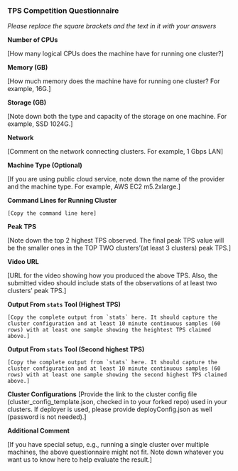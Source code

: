### TPS Competition Questionnaire

*Please replace the square brackets and the text in it with your answers*

**Number of CPUs**

[How many logical CPUs does the machine have for running one cluster?]

**Memory (GB)**

[How much memory does the machine have for running one cluster? For example, 16G.]

**Storage (GB)**

[Note down both the type and capacity of the storage on one machine. For example, SSD 1024G.]

**Network**

[Comment on the network connecting clusters. For example, 1 Gbps LAN]

**Machine Type (Optional)**

[If you are using public cloud service, note down the name of the provider and the machine type. For example, AWS EC2 m5.2xlarge.]

**Command Lines for Running Cluster**
```
[Copy the command line here]
```

**Peak TPS**

[Note down the top 2 highest TPS observed. The final peak TPS value will be the smaller ones in the TOP TWO clusters’(at least 3 clusters) peak TPS.]

**Video URL**

[URL for the video showing how you produced the above TPS. Also, the submitted video should include stats of the observations of at least two clusters’ peak TPS.]

**Output From `stats` Tool (Highest TPS)**
```
[Copy the complete output from `stats` here. It should capture the cluster configuration and at least 10 minute continuous samples (60 rows) with at least one sample showing the heightest TPS claimed above.]
```
**Output From `stats` Tool (Second highest TPS)**
```
[Copy the complete output from `stats` here. It should capture the cluster configuration and at least 10 minute continuous samples (60 rows) with at least one sample showing the second highest TPS claimed above.]
```

**Cluster Configurations**
[Provide the link to the cluster config file (cluster_config_template.json, checked in to your forked repo) used in your clusters. 
If deployer is used, please provide deployConfig.json as well (password is not needed).]

**Additional Comment**

[If you have special setup, e.g., running a single cluster over multiple machines, the above questionnaire might not fit. Note down
whatever you want us to know here to help evaluate the result.]